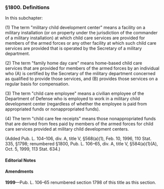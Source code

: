 ### §1800. Definitions ###

In this subchapter:

(1) The term "military child development center" means a facility on a military installation (or on property under the jurisdiction of the commander of a military installation) at which child care services are provided for members of the armed forces or any other facility at which such child care services are provided that is operated by the Secretary of a military department.

(2) The term "family home day care" means home-based child care services that are provided for members of the armed forces by an individual who (A) is certified by the Secretary of the military department concerned as qualified to provide those services, and (B) provides those services on a regular basis for compensation.

(3) The term "child care employee" means a civilian employee of the Department of Defense who is employed to work in a military child development center (regardless of whether the employee is paid from appropriated funds or nonappropriated funds).

(4) The term "child care fee receipts" means those nonappropriated funds that are derived from fees paid by members of the armed forces for child care services provided at military child development centers.

(Added Pub. L. 104–106, div. A, title V, §568(a)(1), Feb. 10, 1996, 110 Stat. 335, §1798; renumbered §1800, Pub. L. 106–65, div. A, title V, §584(a)(1)(A), Oct. 5, 1999, 113 Stat. 634.)

#### **Editorial Notes** ####

#### Amendments ####

**1999**—Pub. L. 106–65 renumbered section 1798 of this title as this section.